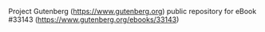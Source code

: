 Project Gutenberg (https://www.gutenberg.org) public repository for eBook #33143 (https://www.gutenberg.org/ebooks/33143)
